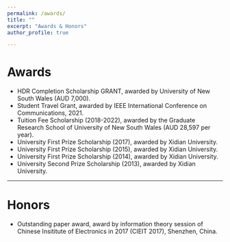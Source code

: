 ```yaml
---
permalink: /awards/
title: ""
excerpt: "Awards & Honors"
author_profile: true

---
```

# <i class="fa fa-fw fa-trophy"></i> Awards
* HDR Completion Scholarship GRANT, awarded by University of New South Wales (AUD 7,000).
* Student Travel Grant, awarded by IEEE International Conference on Communications, 2021.
* Tuition Fee Scholarship (2018-2022), awarded by the Graduate Research School of University of New South Wales (AUD 28,597 per year).
* University First Prize Scholarship (2017), awarded by Xidian University.
* University First Prize Scholarship (2015), awarded by Xidian University.
* University First Prize Scholarship (2014), awarded by Xidian University.
* University Second Prize Scholarship (2013), awarded by Xidian University.

---
# <i class="fa fa-fw fa-trophy"></i>  Honors
* Outstanding paper award, award by information theory session of Chinese Insititute of Electronics in 2017 (CIEIT 2017), Shenzhen, China.
